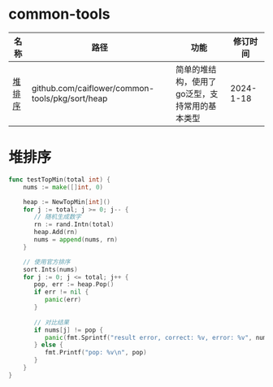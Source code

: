 # common-tools

| 名称              | 路径                                            | 功能                                           | 修订时间  |
| ----------------- | ----------------------------------------------- | ---------------------------------------------- | --------- |
| [堆排序](#堆排序) | github.com/caiflower/common-tools/pkg/sort/heap | 简单的堆结构，使用了go泛型，支持常用的基本类型 | 2024-1-18 |

# 堆排序

```go
func testTopMin(total int) {
    nums := make([]int, 0)

    heap := NewTopMin[int]()
    for j := total; j >= 0; j-- {
       // 随机生成数字
       rn := rand.Intn(total)
       heap.Add(rn)
       nums = append(nums, rn)
    }

    // 使用官方排序
    sort.Ints(nums)
    for j := 0; j <= total; j++ {
       pop, err := heap.Pop()
       if err != nil {
          panic(err)
       }
      
       // 对比结果
       if nums[j] != pop {
          panic(fmt.Sprintf("result error, correct: %v, error: %v", nums[j], pop))
       } else {
          fmt.Printf("pop: %v\n", pop)
       }
    }
}
```